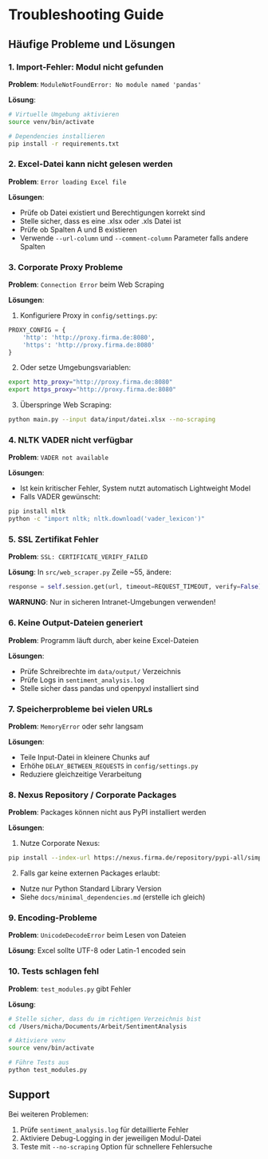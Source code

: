 # Troubleshooting Guide

## Häufige Probleme und Lösungen

### 1. Import-Fehler: Modul nicht gefunden

**Problem**: `ModuleNotFoundError: No module named 'pandas'`

**Lösung**:
```bash
# Virtuelle Umgebung aktivieren
source venv/bin/activate

# Dependencies installieren
pip install -r requirements.txt
```

### 2. Excel-Datei kann nicht gelesen werden

**Problem**: `Error loading Excel file`

**Lösungen**:
- Prüfe ob Datei existiert und Berechtigungen korrekt sind
- Stelle sicher, dass es eine .xlsx oder .xls Datei ist
- Prüfe ob Spalten A und B existieren
- Verwende `--url-column` und `--comment-column` Parameter falls andere Spalten

### 3. Corporate Proxy Probleme

**Problem**: `Connection Error` beim Web Scraping

**Lösungen**:
1. Konfiguriere Proxy in `config/settings.py`:
```python
PROXY_CONFIG = {
    'http': 'http://proxy.firma.de:8080',
    'https': 'http://proxy.firma.de:8080'
}
```

2. Oder setze Umgebungsvariablen:
```bash
export http_proxy="http://proxy.firma.de:8080"
export https_proxy="http://proxy.firma.de:8080"
```

3. Überspringe Web Scraping:
```bash
python main.py --input data/input/datei.xlsx --no-scraping
```

### 4. NLTK VADER nicht verfügbar

**Problem**: `VADER not available`

**Lösungen**:
- Ist kein kritischer Fehler, System nutzt automatisch Lightweight Model
- Falls VADER gewünscht:
```bash
pip install nltk
python -c "import nltk; nltk.download('vader_lexicon')"
```

### 5. SSL Zertifikat Fehler

**Problem**: `SSL: CERTIFICATE_VERIFY_FAILED`

**Lösung**: In `src/web_scraper.py` Zeile ~55, ändere:
```python
response = self.session.get(url, timeout=REQUEST_TIMEOUT, verify=False)
```

**WARNUNG**: Nur in sicheren Intranet-Umgebungen verwenden!

### 6. Keine Output-Dateien generiert

**Problem**: Programm läuft durch, aber keine Excel-Dateien

**Lösungen**:
- Prüfe Schreibrechte im `data/output/` Verzeichnis
- Prüfe Logs in `sentiment_analysis.log`
- Stelle sicher dass pandas und openpyxl installiert sind

### 7. Speicherprobleme bei vielen URLs

**Problem**: `MemoryError` oder sehr langsam

**Lösungen**:
- Teile Input-Datei in kleinere Chunks auf
- Erhöhe `DELAY_BETWEEN_REQUESTS` in `config/settings.py`
- Reduziere gleichzeitige Verarbeitung

### 8. Nexus Repository / Corporate Packages

**Problem**: Packages können nicht aus PyPI installiert werden

**Lösungen**:
1. Nutze Corporate Nexus:
```bash
pip install --index-url https://nexus.firma.de/repository/pypi-all/simple -r requirements.txt
```

2. Falls gar keine externen Packages erlaubt:
- Nutze nur Python Standard Library Version
- Siehe `docs/minimal_dependencies.md` (erstelle ich gleich)

### 9. Encoding-Probleme

**Problem**: `UnicodeDecodeError` beim Lesen von Dateien

**Lösung**: Excel sollte UTF-8 oder Latin-1 encoded sein

### 10. Tests schlagen fehl

**Problem**: `test_modules.py` gibt Fehler

**Lösung**:
```bash
# Stelle sicher, dass du im richtigen Verzeichnis bist
cd /Users/micha/Documents/Arbeit/SentimentAnalysis

# Aktiviere venv
source venv/bin/activate

# Führe Tests aus
python test_modules.py
```

## Support

Bei weiteren Problemen:
1. Prüfe `sentiment_analysis.log` für detaillierte Fehler
2. Aktiviere Debug-Logging in der jeweiligen Modul-Datei
3. Teste mit `--no-scraping` Option für schnellere Fehlersuche
